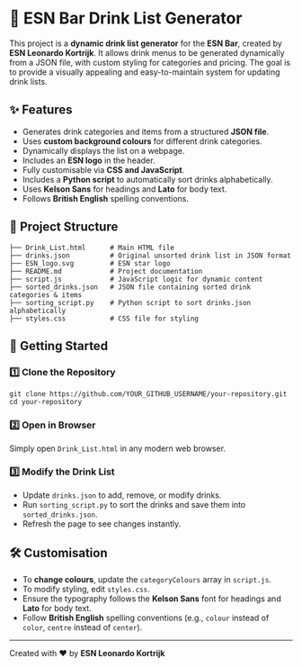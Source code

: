 # 🍹 ESN Bar Drink List Generator

This project is a **dynamic drink list generator** for the **ESN Bar**, created by **ESN Leonardo Kortrijk**. It allows drink menus to be generated dynamically from a JSON file, with custom styling for categories and pricing. The goal is to provide a visually appealing and easy-to-maintain system for updating drink lists.

## ✨ Features
- Generates drink categories and items from a structured **JSON file**.
- Uses **custom background colours** for different drink categories.
- Dynamically displays the list on a webpage.
- Includes an **ESN logo** in the header.
- Fully customisable via **CSS and JavaScript**.
- Includes a **Python script** to automatically sort drinks alphabetically.
- Uses **Kelson Sans** for headings and **Lato** for body text.
- Follows **British English** spelling conventions.

## 💂️ Project Structure
```
├── Drink_List.html      # Main HTML file
├── drinks.json          # Original unsorted drink list in JSON format
├── ESN_logo.svg         # ESN star logo
├── README.md            # Project documentation
├── script.js            # JavaScript logic for dynamic content
├── sorted_drinks.json   # JSON file containing sorted drink categories & items
├── sorting_script.py    # Python script to sort drinks.json alphabetically
├── styles.css           # CSS file for styling
```

## 🚀 Getting Started
### 1️⃣ Clone the Repository
```
git clone https://github.com/YOUR_GITHUB_USERNAME/your-repository.git
cd your-repository
```

### 2️⃣ Open in Browser
Simply open `Drink_List.html` in any modern web browser.

### 3️⃣ Modify the Drink List
- Update `drinks.json` to add, remove, or modify drinks.
- Run `sorting_script.py` to sort the drinks and save them into `sorted_drinks.json`.
- Refresh the page to see changes instantly.

## 🛠 Customisation
- To **change colours**, update the `categoryColours` array in `script.js`.
- To modify styling, edit `styles.css`.
- Ensure the typography follows the **Kelson Sans** font for headings and **Lato** for body text.
- Follow **British English** spelling conventions (e.g., `colour` instead of `color`, `centre` instead of `center`).

---
Created with ❤️ by **ESN Leonardo Kortrijk**

